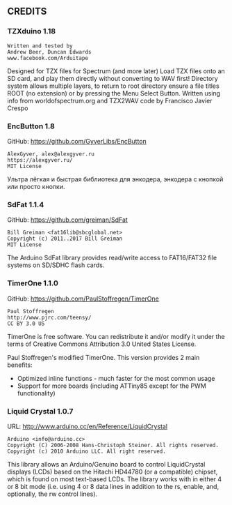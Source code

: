 ## CREDITS

### TZXduino 1.18

```
Written and tested by
Andrew Beer, Duncan Edwards
www.facebook.com/Arduitape
```

Designed for TZX files for Spectrum (and more later) Load TZX files onto an SD
card, and play them directly without converting to WAV first! Directory system
allows multiple layers,  to return to root directory ensure a file titles ROOT
(no extension) or by pressing the Menu Select Button. Written using info from
worldofspectrum.org and TZX2WAV code by Francisco Javier Crespo

### EncButton 1.8

GitHub: https://github.com/GyverLibs/EncButton

```
AlexGyver, alex@alexgyver.ru
https://alexgyver.ru/
MIT License
```

Ультра лёгкая и быстрая библиотека для энкодера, энкодера с кнопкой или просто
кнопки.

### SdFat 1.1.4

GitHub: https://github.com/greiman/SdFat

```
Bill Greiman <fat16lib@sbcglobal.net>
Copyright (c) 2011..2017 Bill Greiman
MIT License
```

The Arduino SdFat library provides read/write access to FAT16/FAT32
file systems on SD/SDHC flash cards.

### TimerOne 1.1.0

GitHub: https://github.com/PaulStoffregen/TimerOne

```
Paul Stoffregen
http://www.pjrc.com/teensy/
CC BY 3.0 US
```

TimerOne is free software. You can redistribute it and/or modify it under the
terms of Creative Commons Attribution 3.0 United States License.

Paul Stoffregen's modified TimerOne. This version provides 2 main benefits:
* Optimized inline functions - much faster for the most common usage
* Support for more boards (including ATTiny85 except for the PWM functionality)

### Liquid Crystal 1.0.7

URL: http://www.arduino.cc/en/Reference/LiquidCrystal

```
Arduino <info@arduino.cc>
Copyright (C) 2006-2008 Hans-Christoph Steiner. All rights reserved.
Copyright (c) 2010 Arduino LLC. All right reserved.
```

This library allows an Arduino/Genuino board to control LiquidCrystal displays
(LCDs) based on the Hitachi HD44780 (or a compatible) chipset, which is found
on most text-based LCDs. The library works with in either 4 or 8 bit mode (i.e.
using 4 or 8 data lines in addition to the rs, enable, and, optionally, the rw
control lines).
